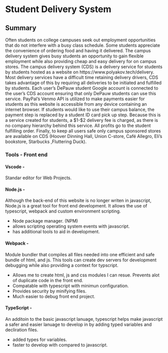 <h1>Student Delivery System</h1>
<h2>Summary</h2>
<p>Often students on college campuses seek out employment opportunities that do not interfere with a busy class schedule. Some students appreciate the convenience of ordering food and having it delivered. The campus delivery system gives busy students an opportunity to gain flexible employment while also providing cheap and easy delivery for on campus stores. The campus delivery system (CDS) is a delivery service for students by students hosted as a website on https://www.polyakov.tech/delivery. Most delivery services have a difficult time retaining delivery drivers, CDS takes advantage of this by requiring all deliveries to be initiated and fulfilled by students. Each user’s DePauw student Google account is connected to the user’s CDS account ensuring that only DePauw students can use this service. PayPal’s Venmo API is utilized to make payments easier for students as this website is accessible from any device containing an internet browser. If students would like to use their campus balance, the payment step is replaced by a student ID card pick up step.  Because this is a service created for students, a $1-$2 delivery fee is charged, as there is no company hierarchy behind this service. All profits go to the student fulfilling order. Finally, to keep all users safe only campus sponsored stores are available on CDS (Hoover Dinning Hall, Union C-store, Café Allegro, Eli’s bookstore, Starbucks ,Fluttering Duck).
</p>
<h3>Tools - Front end</h3>
<h4>Vscode - </h4><p>Standar editor for Web Projects.</p>
<h4>Node.js - </h4><p>Although the back-end of this website is no longer writen in javascript, Node.js is a great tool for front end development. It allows the use of typescript, webpack and custom environment scripting.<p>
<ul>
<li>Node package manager. (NPM)</li>
<li>allows scripting operating system events with javascript.</li>
<li>has additional tools to aid in development.</li>
</ul>
<h4>Webpack - </h4><p>Module bundler that compiles all files needed into one efficient and safe bundle of html, and js. This tools can create dev servers for development debugging while also providing a context for typscript.</p>
<ul>
<li>Allows me to  create html, js and css modules I can resue. Prevents alot of duplicate code in the front end.</li>
<li>Compatable with typescript with minimun configuration.</li>
<li>Provides security by minifying files.</li>
<li>Much easier to debug front end project.</li>
</ul>
<h4>TypeScript - </h4><p>An additoin to the basic javascript lanuage, typescript helps make javascript a safer and easier lanuage to develop in by adding typed variables and decliration files.
</p>
<ul>
<li>added types for variables.</li>
<li>faster to develop with compared to javascript.</li>
</ul>

